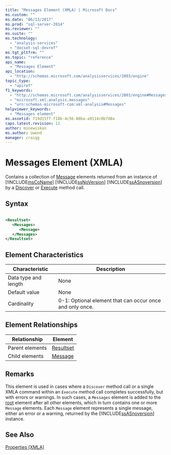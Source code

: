 ```yaml
---
title: "Messages Element (XMLA) | Microsoft Docs"
ms.custom: ""
ms.date: "06/13/2017"
ms.prod: "sql-server-2014"
ms.reviewer: ""
ms.suite: ""
ms.technology: 
  - "analysis-services"
  - "docset-sql-devref"
ms.tgt_pltfrm: ""
ms.topic: "reference"
api_name: 
  - "Messages Element"
api_location: 
  - "http://schemas.microsoft.com/analysisservices/2003/engine"
topic_type: 
  - "apiref"
f1_keywords: 
  - "http://schemas.microsoft.com/analysisservices/2003/engine#Messages"
  - "microsoft.xml.analysis.messages"
  - "urn:schemas-microsoft-com:xml-analysis#Messages"
helpviewer_keywords: 
  - "Messages element"
ms.assetid: 719d15ff-f18b-4c56-80ba-a9114c0b7d8a
caps.latest.revision: 11
author: minewiskan
ms.author: owend
manager: craigg
---
```

# Messages Element (XMLA)
  Contains a collection of [Message](message-element-xmla.md) elements returned from an instance of [!INCLUDE[msCoName](../../../includes/msconame-md.md)] [!INCLUDE[ssNoVersion](../../../includes/ssnoversion-md.md)] [!INCLUDE[ssASnoversion](../../../includes/ssasnoversion-md.md)] by a [Discover](../xml-elements-methods-discover.md) or [Execute](../xml-elements-methods-execute.md) method call.  
  
## Syntax  
  
```xml  
  
<Resultset>  
   <Messages>  
      <Message>  
   </Messages>  
</Resultset>  
```  
  
## Element Characteristics  
  
|Characteristic|Description|  
|--------------------|-----------------|  
|Data type and length|None|  
|Default value|None|  
|Cardinality|0-1: Optional element that can occur once and only once.|  
  
## Element Relationships  
  
|Relationship|Element|  
|------------------|-------------|  
|Parent elements|[Resultset](../xml-data-types/resultset-data-type-xmla.md)|  
|Child elements|[Message](message-element-xmla.md)|  
  
## Remarks  
 This element is used in cases where a `Discover` method call or a single XMLA command within an `Execute` method call completes successfully, but with errors or warnings. In such cases, a `Messages` element is added to the [root](root-element-xmla.md) element after all other elements, which in turn contains one or more `Message` elements. Each `Message` element represents a single message, either an error or a warning, returned by the [!INCLUDE[ssASnoversion](../../../includes/ssasnoversion-md.md)] instance.  
  
## See Also  
 [Properties &#40;XMLA&#41;](xml-elements-properties.md)  
  
  
